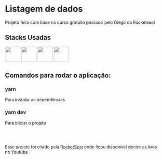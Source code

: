 <h1>Listagem de dados</h1>

<p>Projeto feito com base no curso gratuito passado pelo Diego da Rocketseat</p>


<h2>Stacks Usadas</h2>
<div>
 <img src="https://cdn.jsdelivr.net/gh/devicons/devicon/icons/typescript/typescript-original.svg"  width='50px' />
 <img src="https://cdn.jsdelivr.net/gh/devicons/devicon/icons/react/react-original.svg"  width='50px'/>      
 <img src="https://cdn.jsdelivr.net/gh/devicons/devicon/icons/tailwindcss/tailwindcss-plain.svg" width='50px' />
 <img src="https://cdn.jsdelivr.net/gh/devicons/devicon/icons/yarn/yarn-original.svg" width='50px' />
</div>

<h2>Comandos para rodar o aplicação:</h2>
<h3>yarn</h3>
<p>Para instalar as dependências</p>
<h3>yarn dev</h3>
<p>Para iniciar o projeto</p>
<br/>
<br/>

<p>Esse projeto foi criado pela <a href="https://www.rocketseat.com.br/">RocketSeat</a> onde ficou disponível dentre as lives no Youtube</p>
<br/>

